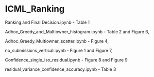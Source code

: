 # ICML_Ranking

Ranking and Final Decision.ipynb - Table 1

Adhoc_Greedy_and_Multiowner_histogram.ipynb - Table 2 and Figure 6, 

Adhoc_Greedy_Multiowner_scatter.ipynb - Figure 4,

no_submissions_vertical.ipynb - Figure 1 and Figure 7, 

Confidence_single_iso_residual.ipynb - Figure 8 and Figure 9

residual_variance_confidence_accuracy.ipynb - Table 3
